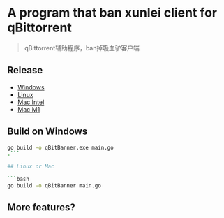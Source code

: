              
# A program that ban xunlei client for qBittorrent
> qBittorrent辅助程序，ban掉吸血驴客户端

## Release 
+ [Windows](https://github.com/fenglyu/qBittorrentBanner/releases/download/v0.0.1/qBitBanner_windows_amd64.exe)
+ [Linux](https://github.com/fenglyu/qBittorrentBanner/releases/download/v0.0.1/qBitBanner_linux_amd64)
+ [Mac Intel](https://github.com/fenglyu/qBittorrentBanner/releases/download/v0.0.1/qBitBanner_darwin_amd64)
+ [Mac M1](https://github.com/fenglyu/qBittorrentBanner/releases/download/v0.0.1/qBitBanner_darwin_arm64)


## Build on Windows

```bash
go build -o qBitBanner.exe main.go
.```

## Linux or Mac

```bash
go build -o qBitBanner main.go
```


## More features?